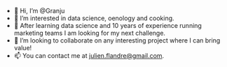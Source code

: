- 👋 Hi, I’m @Granju
- 👀 I’m interested in data science, oenology and cooking.
- 🌱 After learning data science and 10 years of experience running marketing teams I am looking for my next challenge.
- 💞️ I’m looking to collaborate on any interesting project where I can bring value!
- 📫 You can contact me at julien.flandre@gmail.com.

<!---
Granju/Granju is a ✨ special ✨ repository because its `README.md` (this file) appears on your GitHub profile.
You can click the Preview link to take a look at your changes.
--->
